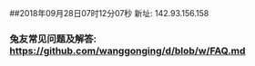 ##2018年09月28日07时12分07秒 新址: 142.93.156.158
### 兔友常见问题及解答: https://github.com/wanggonging/d/blob/w/FAQ.md
